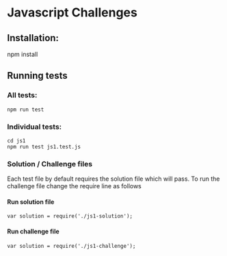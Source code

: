 # Javascript Challenges
## Installation:
npm install

## Running tests
### All tests:
```
npm run test
```
### Individual tests:
```
cd js1
npm run test js1.test.js
```
### Solution / Challenge files
Each test file by default requires the solution file which will pass. To run the challenge file change the require line as follows
#### Run solution file
```
var solution = require('./js1-solution');
```
#### Run challenge file
```
var solution = require('./js1-challenge');
```